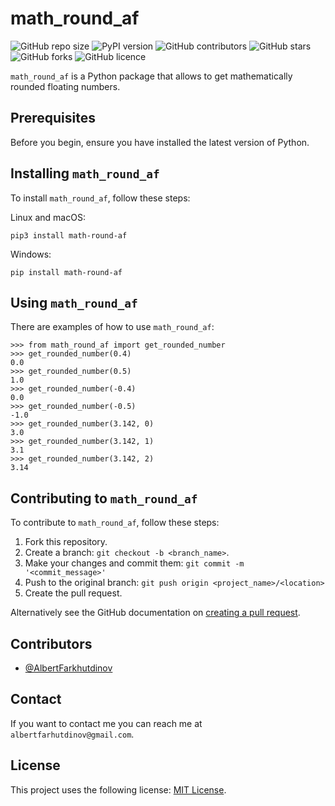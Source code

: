 # math_round_af

![GitHub repo size](https://img.shields.io/github/issues/AlbertFarkhutdinov/math_round_af)
![PyPI version](https://img.shields.io/pypi/v/math_round_af)
![GitHub contributors](https://img.shields.io/github/contributors/AlbertFarkhutdinov/math_round_af)
![GitHub stars](https://img.shields.io/github/stars/AlbertFarkhutdinov/math_round_af)
![GitHub forks](https://img.shields.io/github/forks/AlbertFarkhutdinov/math_round_af)
![GitHub licence](https://img.shields.io/github/license/AlbertFarkhutdinov/math_round_af)

`math_round_af` is a Python package that allows to get mathematically rounded floating numbers.

## Prerequisites

Before you begin, ensure you have installed the latest version of Python.

## Installing `math_round_af`

To install `math_round_af`, follow these steps:

Linux and macOS:
```
pip3 install math-round-af
```

Windows:
```
pip install math-round-af
```
## Using `math_round_af`

There are examples of how to use `math_round_af`:

```
>>> from math_round_af import get_rounded_number
>>> get_rounded_number(0.4)
0.0
>>> get_rounded_number(0.5)
1.0
>>> get_rounded_number(-0.4)
0.0
>>> get_rounded_number(-0.5)
-1.0
>>> get_rounded_number(3.142, 0)
3.0
>>> get_rounded_number(3.142, 1)
3.1
>>> get_rounded_number(3.142, 2)
3.14

```

## Contributing to `math_round_af`
To contribute to `math_round_af`, follow these steps:

1. Fork this repository.
2. Create a branch: `git checkout -b <branch_name>`.
3. Make your changes and commit them: `git commit -m '<commit_message>'`
4. Push to the original branch: `git push origin <project_name>/<location>`
5. Create the pull request.

Alternatively see the GitHub documentation on [creating a pull request](https://help.github.com/en/github/collaborating-with-issues-and-pull-requests/creating-a-pull-request).

## Contributors

* [@AlbertFarkhutdinov](https://github.com/AlbertFarkhutdinov) 

## Contact

If you want to contact me you can reach me at `albertfarhutdinov@gmail.com`.

## License
<!--- If you're not sure which open license to use see https://choosealicense.com/--->

This project uses the following license: [MIT License](https://github.com/AlbertFarkhutdinov/math_round_af/blob/main/LICENSE).